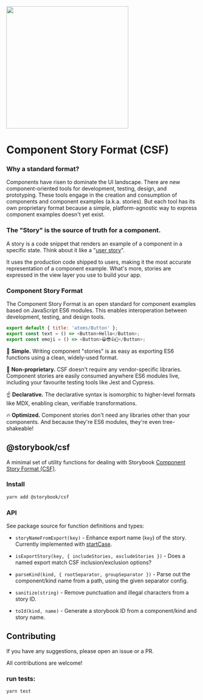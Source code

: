 <img src="https://raw.githubusercontent.com/ComponentDriven/csf/polish-readme/csf-header.png" width="321px" />

# Component Story Format (CSF)

### Why a standard format?
Components have risen to dominate the UI landscape. There are new component-oriented tools for development, testing, design, and prototyping. These tools engage in the creation and consumption of components and component examples (a.k.a. stories). But each tool has its own proprietary format because a simple, platform-agnostic way to express component examples doesn't yet exist.

### The "Story" is the source of truth for a component.
A story is a code snippet that renders an example of a component in a specific state. Think about it like a "[user story](https://en.wikipedia.org/wiki/User_story)".

It uses the production code shipped to users, making it the most accurate representation of a component example. What's more, stories are expressed in the view layer you use to build your app.


### Component Story Format
The Component Story Format is an open standard for component examples based on JavaScript ES6 modules. This enables interoperation between development, testing, and design tools.

```js
export default { title: 'atoms/Button' };
export const text = () => <Button>Hello</Button>;
export const emoji = () => <Button>😀😎👍💯</Button>;
```

💎 **Simple.** Writing component "stories" is as easy as exporting ES6 functions using a clean, widely-used format.

🚚 **Non-proprietary.** CSF doesn't require any vendor-specific libraries. Component stories are easily consumed anywhere ES6 modules live, including your favourite testing tools like Jest and Cypress.

☝️ **Declarative.** The declarative syntax is isomorphic to higher-level formats like MDX, enabling clean, verifiable transformations.

🔥 **Optimized.** Component stories don't need any libraries other than your components. And because they're ES6 modules, they're even tree-shakeable!



## @storybook/csf

A minimal set of utility functions for dealing with Storybook [Component Story Format (CSF)](https://storybook.js.org/docs/formats/component-story-format/).


### Install

```sh
yarn add @storybook/csf
```

### API

See package source for function definitions and types:

- `storyNameFromExport(key)` - Enhance export name (`key`) of the story. Currently implemented with [startCase](https://lodash.com/docs/4.17.11#startCase).

- `isExportStory(key, { includeStories, excludeStories })` - Does a named export match CSF inclusion/exclusion options?

- `parseKind(kind, { rootSeparator, groupSeparator })` - Parse out the component/kind name from a path, using the given separator config.

- `sanitize(string)` - Remove punctuation and illegal characters from a story ID.

- `toId(kind, name)` - Generate a storybook ID from a component/kind and story name.

## Contributing

If you have any suggestions, please open an issue or a PR.

All contributions are welcome!

### run tests:

```sh
yarn test
```
